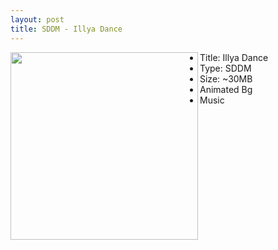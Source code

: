 ```yaml
---
layout: post
title: SDDM - Illya Dance
---
```

<img class="preview_image" height="300px" padding-right="10px" align="left" src="https://raw.githubusercontent.com/jurassicplayer/Weeb-Themes/master/weeb-sddm-themes/illyadance/screenshot.jpg" />

- Title: Illya Dance
- Type: SDDM
- Size: ~30MB
- Animated Bg
- Music

